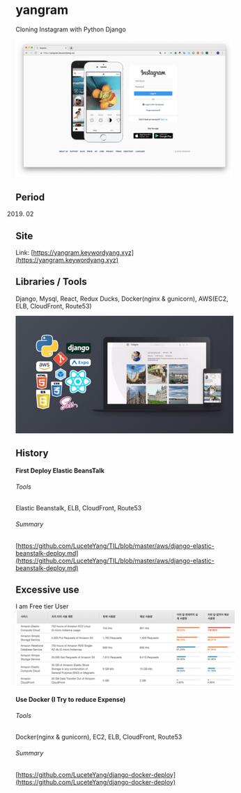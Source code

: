 # yangram

Cloning Instagram with Python Django 

<img src="./yangram/static/images/yangram-min.png" width="500" />

## Period

2019. 02

## Site

Link: [https://yangram.keywordyang.xyz](https://yangram.keywordyang.xyz)

## Libraries / Tools

Django, Mysql, React, Redux Ducks, Docker(nginx & gunicorn), AWS(EC2, ELB, CloudFront, Route53)

<img src="./yangram/static/images/skills.jpg" width="500" />

## History

#### First Deploy Elastic BeansTalk
###### Tools  
Elastic Beanstalk, ELB, CloudFront, Route53

###### Summary
[https://github.com/LuceteYang/TIL/blob/master/aws/django-elastic-beanstalk-deploy.md](https://github.com/LuceteYang/TIL/blob/master/aws/django-elastic-beanstalk-deploy.md)

## Excessive use
I am Free tier User  
<img src="./yangram/static/images/excessive_expense.png" width="800" />

#### Use Docker (I Try to reduce Expense)
###### Tools  
Docker(nginx & gunicorn), EC2, ELB, CloudFront, Route53  

###### Summary
[https://github.com/LuceteYang/django-docker-deploy](https://github.com/LuceteYang/django-docker-deploy)
